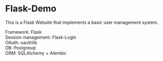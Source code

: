 # Flask-Demo
This is a Flask Website that implements a basic user management system.   

Framework: Flask  
Session management: Flask-Login  
OAuth: oauthlib  
DB: Postgresql  
ORM: SQLAlchemy + Alembic  

